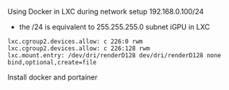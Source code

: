 Using Docker in LXC
during network setup 192.168.0.100/24
- the /24 is equivalent to 255.255.255.0 subnet
iGPU in LXC
```
lxc.cgroup2.devices.allow: c 226:0 rwm
lxc.cgroup2.devices.allow: c 226:128 rwm
lxc.mount.entry: /dev/dri/renderD128 dev/dri/renderD128 none bind,optional,create=file
```

Install docker and portainer